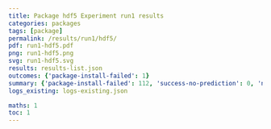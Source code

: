 ```yaml
---
title: Package hdf5 Experiment run1 results
categories: packages
tags: [package]
permalink: /results/run1/hdf5/
pdf: run1-hdf5.pdf
png: run1-hdf5.png
svg: run1-hdf5.svg
results: results-list.json
outcomes: {'package-install-failed': 1}
summary: {'package-install-failed': 112, 'success-no-prediction': 0, 'no-results-generated': 0, 'results-generated': 112, 'total-runs': 112}
logs_existing: logs-existing.json

maths: 1
toc: 1
---
```


